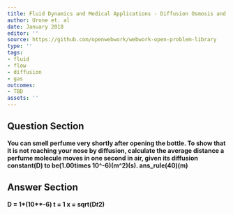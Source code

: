 ```yaml
---
title: Fluid Dynamics and Medical Applications - Diffusion Osmosis and Related Process
author: Urone et. al
date: January 2018
editor: ''
source: https://github.com/openwebwork/webwork-open-problem-library
type: ''
tags:
- fluid
- flow
- diffusion
- gas
outcomes:
- TBD
assets: ''
---
```


## Question Section 

<b>
You can smell perfume very shortly after opening the bottle. To show that it is not
reaching your nose by diffusion, calculate the average distance a perfume molecule
moves in one second in air, given its diffusion constant(D) to be(1.00times 10^-6)(m^2)(s).
ans_rule(40)(m)



## Answer Section

D = 1*(10**-6)
t = 1
x = sqrt(D*t*2)